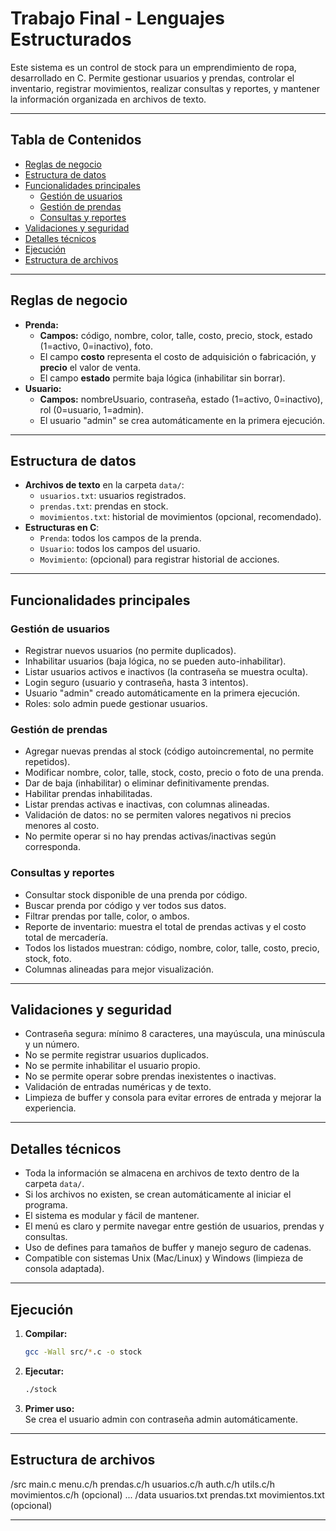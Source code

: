# Trabajo Final - Lenguajes Estructurados

Este sistema es un control de stock para un emprendimiento de ropa, desarrollado en C. Permite gestionar usuarios y prendas, controlar el inventario, registrar movimientos, realizar consultas y reportes, y mantener la información organizada en archivos de texto.

---

## Tabla de Contenidos

- [Reglas de negocio](#reglas-de-negocio)
- [Estructura de datos](#estructura-de-datos)
- [Funcionalidades principales](#funcionalidades-principales)
  - [Gestión de usuarios](#gestión-de-usuarios)
  - [Gestión de prendas](#gestión-de-prendas)
  - [Consultas y reportes](#consultas-y-reportes)
- [Validaciones y seguridad](#validaciones-y-seguridad)
- [Detalles técnicos](#detalles-técnicos)
- [Ejecución](#ejecución)
- [Estructura de archivos](#estructura-de-archivos)

---

## Reglas de negocio

- **Prenda:**  
  - **Campos:** código, nombre, color, talle, costo, precio, stock, estado (1=activo, 0=inactivo), foto.
  - El campo **costo** representa el costo de adquisición o fabricación, y **precio** el valor de venta.
  - El campo **estado** permite baja lógica (inhabilitar sin borrar).
- **Usuario:**  
  - **Campos:** nombreUsuario, contraseña, estado (1=activo, 0=inactivo), rol (0=usuario, 1=admin).
  - El usuario "admin" se crea automáticamente en la primera ejecución.

---

## Estructura de datos

- **Archivos de texto** en la carpeta `data/`:
  - `usuarios.txt`: usuarios registrados.
  - `prendas.txt`: prendas en stock.
  - `movimientos.txt`: historial de movimientos (opcional, recomendado).
- **Estructuras en C**:
  - `Prenda`: todos los campos de la prenda.
  - `Usuario`: todos los campos del usuario.
  - `Movimiento`: (opcional) para registrar historial de acciones.

---

## Funcionalidades principales

### Gestión de usuarios

- Registrar nuevos usuarios (no permite duplicados).
- Inhabilitar usuarios (baja lógica, no se pueden auto-inhabilitar).
- Listar usuarios activos e inactivos (la contraseña se muestra oculta).
- Login seguro (usuario y contraseña, hasta 3 intentos).
- Usuario "admin" creado automáticamente en la primera ejecución.
- Roles: solo admin puede gestionar usuarios.

### Gestión de prendas

- Agregar nuevas prendas al stock (código autoincremental, no permite repetidos).
- Modificar nombre, color, talle, stock, costo, precio o foto de una prenda.
- Dar de baja (inhabilitar) o eliminar definitivamente prendas.
- Habilitar prendas inhabilitadas.
- Listar prendas activas e inactivas, con columnas alineadas.
- Validación de datos: no se permiten valores negativos ni precios menores al costo.
- No permite operar si no hay prendas activas/inactivas según corresponda.

### Consultas y reportes

- Consultar stock disponible de una prenda por código.
- Buscar prenda por código y ver todos sus datos.
- Filtrar prendas por talle, color, o ambos.
- Reporte de inventario: muestra el total de prendas activas y el costo total de mercadería.
- Todos los listados muestran: código, nombre, color, talle, costo, precio, stock, foto.
- Columnas alineadas para mejor visualización.

---

## Validaciones y seguridad

- Contraseña segura: mínimo 8 caracteres, una mayúscula, una minúscula y un número.
- No se permite registrar usuarios duplicados.
- No se permite inhabilitar el usuario propio.
- No se permite operar sobre prendas inexistentes o inactivas.
- Validación de entradas numéricas y de texto.
- Limpieza de buffer y consola para evitar errores de entrada y mejorar la experiencia.

---

## Detalles técnicos

- Toda la información se almacena en archivos de texto dentro de la carpeta `data/`.
- Si los archivos no existen, se crean automáticamente al iniciar el programa.
- El sistema es modular y fácil de mantener.
- El menú es claro y permite navegar entre gestión de usuarios, prendas y consultas.
- Uso de defines para tamaños de buffer y manejo seguro de cadenas.
- Compatible con sistemas Unix (Mac/Linux) y Windows (limpieza de consola adaptada).

---

## Ejecución

1. **Compilar:**

   ```sh
   gcc -Wall src/*.c -o stock
   ```

2. **Ejecutar:**

   ```sh
   ./stock
   ```

3. **Primer uso:**  
   Se crea el usuario admin con contraseña admin automáticamente.

---

## Estructura de archivos

/src
    main.c
    menu.c/h
    prendas.c/h
    usuarios.c/h
    auth.c/h
    utils.c/h
    movimientos.c/h (opcional)
    ...
/data
    usuarios.txt
    prendas.txt
    movimientos.txt (opcional)

---
